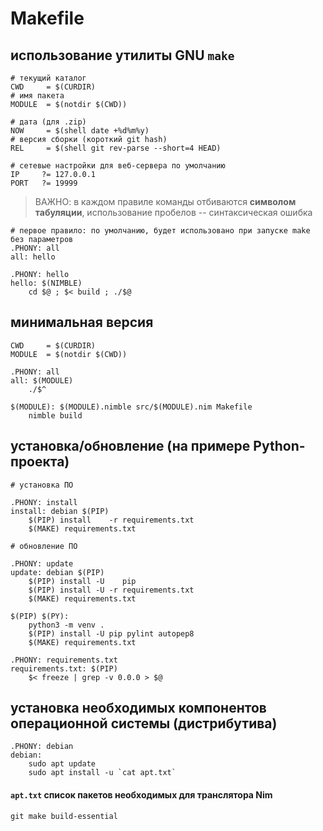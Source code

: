 # Makefile
## использование утилиты GNU `make`

```make
# текущий каталог
CWD     = $(CURDIR)
# имя пакета
MODULE  = $(notdir $(CWD))

# дата (для .zip)
NOW     = $(shell date +%d%m%y)
# версия сборки (короткий git hash)
REL     = $(shell git rev-parse --short=4 HEAD)

# сетевые настройки для веб-сервера по умолчанию
IP     ?= 127.0.0.1
PORT   ?= 19999
```

> ВАЖНО: в каждом правиле команды отбиваются **символом табуляции**,
> использование пробелов -- синтаксическая ошибка

```make
# первое правило: по умолчанию, будет использовано при запуске make без параметров
.PHONY: all
all: hello

.PHONY: hello
hello: $(NIMBLE)
	cd $@ ; $< build ; ./$@
```

## минимальная версия

```make
CWD     = $(CURDIR)
MODULE  = $(notdir $(CWD))

.PHONY: all
all: $(MODULE)
	./$^

$(MODULE): $(MODULE).nimble src/$(MODULE).nim Makefile
	nimble build
```

## установка/обновление (на примере Python-проекта)

```make
# установка ПО

.PHONY: install
install: debian $(PIP)
	$(PIP) install    -r requirements.txt
	$(MAKE) requirements.txt

# обновление ПО

.PHONY: update
update: debian $(PIP)
	$(PIP) install -U    pip
	$(PIP) install -U -r requirements.txt
	$(MAKE) requirements.txt

$(PIP) $(PY):
	python3 -m venv .
	$(PIP) install -U pip pylint autopep8
	$(MAKE) requirements.txt

.PHONY: requirements.txt
requirements.txt: $(PIP)
	$< freeze | grep -v 0.0.0 > $@
```
## установка необходимых компонентов операционной системы (дистрибутива)

```
.PHONY: debian
debian:
	sudo apt update
	sudo apt install -u `cat apt.txt`
```

#### `apt.txt` список пакетов необходимых для транслятора Nim

```{file:apt.txt}
git make build-essential
```
